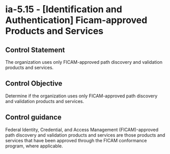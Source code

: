 # ia-5.15 - \[Identification and Authentication\] Ficam-approved Products and Services

## Control Statement

The organization uses only FICAM-approved path discovery and validation products and services.

## Control Objective

Determine if the organization uses only FICAM-approved path discovery and validation products and services.

## Control guidance

Federal Identity, Credential, and Access Management (FICAM)-approved path discovery and validation products and services are those products and services that have been approved through the FICAM conformance program, where applicable.
